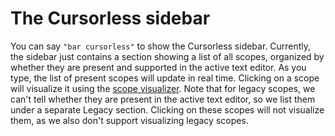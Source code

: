# The Cursorless sidebar

You can say `"bar cursorless"` to show the Cursorless sidebar. Currently, the sidebar just contains a section showing a list of all scopes, organized by whether they are present and supported in the active text editor. As you type, the list of present scopes will update in real time. Clicking on a scope will visualize it using the [scope visualizer](scope-visualizer.md). Note that for legacy scopes, we can't tell whether they are present in the active text editor, so we list them under a separate Legacy section. Clicking on these scopes will not visualize them, as we also don't support visualizing legacy scopes.
